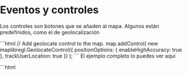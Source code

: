 Eventos y controles
==================
Los controles son botones que se añaden al mapa. Algunos están predefinidos, como el de geolocalización

´´´html
    // Add geolocate control to the map.
    map.addControl(
        new maplibregl.GeolocateControl({
            positionOptions: {
                enableHighAccuracy: true
            },
            trackUserLocation: true
        })
    );
´´´
El ejemplo completo lo puedes ver aquí

´´´html
<!DOCTYPE html>
<html lang="en">
<head>
    <title>Locate the user</title>
    <meta property="og:description" content="Geolocate the user and then track their current location on the map using the GeolocateControl." />
    <meta charset='utf-8'>
    <meta name="viewport" content="width=device-width, initial-scale=1">
    <link rel='stylesheet' href='https://unpkg.com/maplibre-gl@4.7.1/dist/maplibre-gl.css' />
    <script src='https://unpkg.com/maplibre-gl@4.7.1/dist/maplibre-gl.js'></script>
    <style>
        body { margin: 0; padding: 0; }
        html, body, #map { height: 100%; }
    </style>
</head>
<body>
<div id="map"></div>
<script>
    const map = new maplibregl.Map({
        container: 'map', // container id
        style:
            'https://api.maptiler.com/maps/streets/style.json?key=get_your_own_OpIi9ZULNHzrESv6T2vL',
        center: [-96, 37.8], // starting position
        zoom: 3 // starting zoom
    });

    // Add geolocate control to the map.
    map.addControl(
        new maplibregl.GeolocateControl({
            positionOptions: {
                enableHighAccuracy: true
            },
            trackUserLocation: true
        })
    );
</script>
</body>
</html>
´´´
